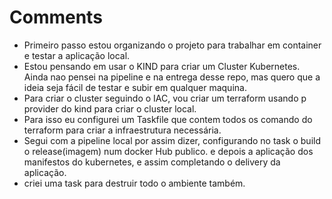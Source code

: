# Comments

- Primeiro passo estou organizando o projeto para trabalhar em container e testar a aplicação local.
- Estou pensando em usar o KIND para criar um Cluster Kubernetes. Ainda nao pensei na pipeline e na entrega desse repo, mas quero que a ideia seja fácil de testar e subir em qualquer maquina.
- Para criar o cluster seguindo o IAC, vou criar um terraform usando p provider do kind para criar o cluster local.
- Para isso eu configurei um Taskfile que contem todos os comando do terraform para criar a infraestrutura necessária.
- Segui com a pipeline local por assim dizer, configurando no task o build o release(imagem) num docker Hub publico. e depois a aplicação dos manifestos do kubernetes, e assim completando o delivery da aplicação.
- criei uma task para destruir todo o ambiente também.
